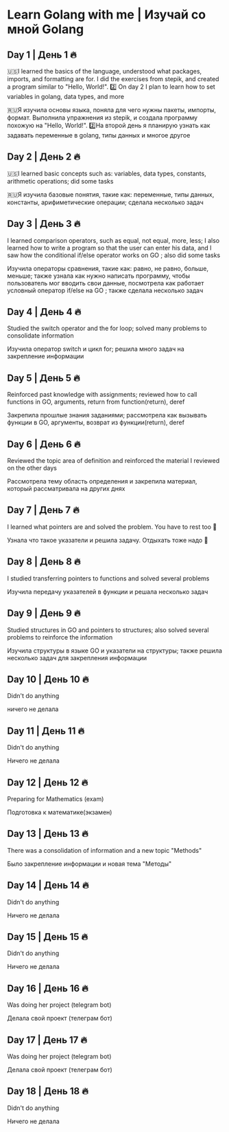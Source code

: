 # Learn Golang with me | Изучай со мной Golang

## Day 1 | День 1 🔥

 🇺🇸I learned the basics of the language, understood what packages, imports, and formatting are for. I did the exercises from stepik, and created a program similar to "Hello, World!". 2️⃣ On day 2 I plan to learn how to set variables in golang, data types, and more


🇷🇺Я изучила основы языка, поняла для чего нужны пакеты, импорты, формат. Выполнила упражнения из stepik, и создала программу похожую на "Hello, World!". 
2️⃣На второй день я планирую узнать как задавать переменные в golang, типы данных и многое другое


## Day 2 | День 2 🔥

🇺🇸I learned basic concepts such as: variables, data types, constants, arithmetic operations; did some tasks


🇷🇺Я изучила базовые понятия, такие как: переменные, типы данных, константы, арифиметические операции; сделала несколько задач

## Day 3 | День 3 🔥

I learned comparison operators, such as equal, not equal, more, less; I also learned how to write a program so that the user can enter his data, and I saw how the conditional if/else operator works on GO ; also did some tasks

Изучила операторы сравнения, такие как: равно, не равно, больше, меньше; также узнала как нужно написать программу, чтобы пользователь мог вводить свои данные, посмотрела как работает условный оператор if/else на GO ; также сделала несколько задач


## Day 4 | День 4 🔥

Studied the switch operator and the for loop; solved many problems to consolidate information 

Изучила оператор switch и цикл for; решила много задач на закрепление информации 

## Day 5 | День 5 🔥

Reinforced past knowledge with assignments; reviewed how to call functions in GO, arguments, return from function(return), deref 

Закрепила прошлые знания заданиями; рассмотрела как вызывать функции в GO, аргументы, возврат из функции(return), deref 

## Day 6 | День 6 🔥

Reviewed the topic area of definition and reinforced the material I reviewed on the other days 

Рассмотрела тему область определения и закрепила материал, который рассматривала на других днях 

## Day 7 | День 7 🔥

I learned what pointers are and solved the problem. You have to rest too 🌊

Узнала что такое указатели и решила задачу. Отдыхать тоже надо 🌊

## Day 8 | День 8 🔥

I studied transferring pointers to functions and solved several problems

Изучила передачу указателей в функции и решала несколько задач

## Day 9 | День 9 🔥

Studied structures in GO and pointers to structures; also solved several problems to reinforce the information

Изучила структуры в языке GO и указатели на структуры; также решила несколько задач для закрепления информации

## Day 10 | День 10 🔥

Didn't do anything

ничего не делала


## Day 11 | День 11 🔥

Didn't do anything

Ничего не делала

## Day 12 | День 12 🔥

Preparing for Mathematics (exam)

Подготовка к математике(экзамен)

## Day 13 | День 13 🔥

There was a consolidation of information and a new topic "Methods"

Было закрепление информации и новая тема "Методы"

## Day 14 | День 14 🔥

Didn't do anything

Ничего не делала

## Day 15 | День 15 🔥

Didn't do anything

Ничего не делала

## Day 16 | День 16 🔥

Was doing her project (telegram bot)

Делала свой проект (телеграм бот)


## Day 17 | День 17 🔥

Was doing her project (telegram bot)

Делала свой проект (телеграм бот)

## Day 18 | День 18 🔥

Didn't do anything

Ничего не делала
